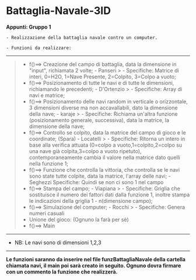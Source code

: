 # Battaglia-Navale-3ID

**Appunti: Gruppo 1**

	- Realizzazione della battaglia navale contro un computer.
 
	- Funzioni da realizzare:
 ---
> - f()==> Creazione del campo di battaglia, data la dimensione in "input", richiamata 2 volte; - Panseri
	> - Specifiche: Matrice di interi, 0=H2O, 1=Nave Presente, 2=Colpito, 3=Colpo a vuoto;
> - f()==> Posizionamento di tutte le navi e di tutte le dimensioni, richiamando le precedenti; - D'Ortenzio
	> - Specifiche: Array di navi e matrice;
> - f()==> Posizionamento delle navi random in verticale o orizzontale, 3 dimensioni diverse ma non accavallabili, dato la dimensione della nave; - karaje
	> - Specifiche: Richiama un'altra funzione (posizionamento generale, successiva), data la matrice, la dimensione della nave;
>  - f()==> Controllo se colpito, data la matrice del campo di gioco e le coordinate; (Spara) - Locatelli
	> - Specifiche: Ritorna un intero in base alla verifica attuata (0=colpo a vuoto,1=colpito,2=colpo su una nave già colpita,3=colpo a vuoto ripetuto), contemporaneamente cambia il valore nella matrice dato quelli nella funzione 1;
> - f()==> Funzione che controlla la vittoria, che controlla se le navi sono state tutte colpite, data la matrice, l'array delle navi; - Seghezzi
			Specifiche: Quindi se non ci sono 1 nel campo
> - f()==> Stampa del campo; - Viapiana
	> - Specifiche: Griglia che sostituisce il numero dei fattori dati dalla funzione 1, inoltre stampa le indicazioni della griglia 1 - n(dimensione campo);
> - f()==> Simulazione del computer; - Rocchi
	> - Specifiche: Genera numeri casuali 
 > - Unione del gioco: (Ognuno la farà per sè)
> - f()==> Main
---
- NB: Le navi sono di dimensioni 1,2,3
---
**Le funzioni saranno da inserire nel file funzBattagliaNavale della cartella chiamata navi, il main poi sarà creato in seguito. Ognuno dovra firmare con un commento la funzione che realizzerà.**
